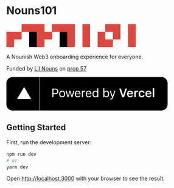 # Nouns101

![Nouns101](docs/img/noggle101.svg)

A Nounish Web3 onboarding experience for everyone.

Funded by [Lil Nouns](https://lilnouns.wtf) on [prop 57](https://lilnouns.wtf/vote/57)

[![Powered by Vercel](docs/img/powered-by-vercel.svg)](https://vercel.com/?utm_source=Nouns101&utm_campaign=oss)

## Getting Started

First, run the development server:

```bash
npm run dev
# or
yarn dev
```

Open [http://localhost:3000](http://localhost:3000) with your browser to see the result.